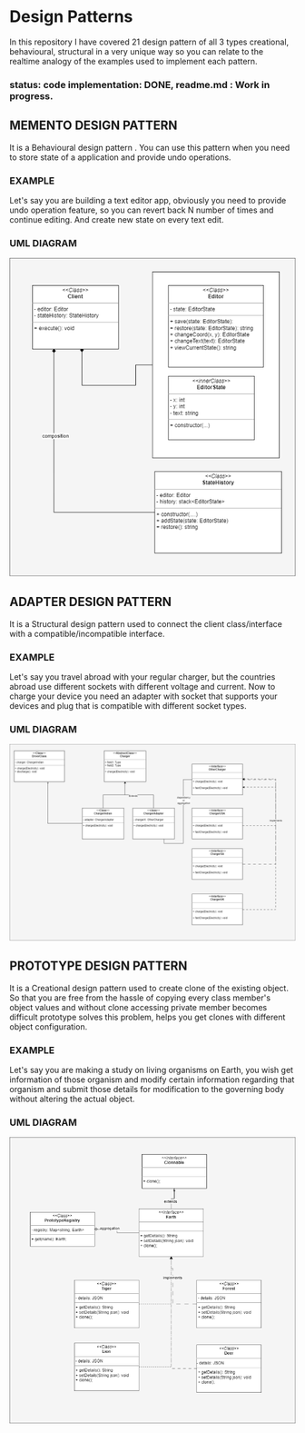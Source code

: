 # Design Patterns
In this repository I have covered 21 design pattern of all 3 types creational, behavioural, structural
in a very unique way so you can relate to the realtime analogy of the examples used to implement each
pattern.
### status: code implementation: DONE, readme.md : Work in progress.


## MEMENTO DESIGN PATTERN
It is a Behavioural design pattern . You can use this pattern when you need to store state of a
application and provide undo operations.

### EXAMPLE
Let's say you are building a text editor app, obviously you need to provide undo operation feature,
so you can revert back N number of times and continue editing. And create new state on every text
edit.

### UML DIAGRAM

![memento-design-pattern-uml-diagram](design-patterns/assets/memento.png)


## ADAPTER DESIGN PATTERN
It is a Structural design pattern used to connect the client class/interface with a
compatible/incompatible interface.

### EXAMPLE
Let's say you travel abroad with your regular charger, but the countries abroad use different sockets
with different voltage and current. Now to charge your device you need an adapter with socket
that supports your devices and plug that is compatible with different socket types.

### UML DIAGRAM

![adapter-design-pattern-uml-diagram](design-patterns/assets/adapter.png)



## PROTOTYPE DESIGN PATTERN
It is a Creational design pattern used to create clone of the existing object. So that you are
free from the hassle of copying every class member's object values and without clone
accessing private member becomes difficult prototype solves this problem,
helps you get clones with different object configuration.

### EXAMPLE
Let's say you are making a study on living organisms on Earth, you wish get information of
those organism and modify certain information regarding that organism and submit those details
for modification to the governing body without altering the actual object.

### UML DIAGRAM

![prototype-design-pattern-uml-diagram](design-patterns/assets/prototype.png)
